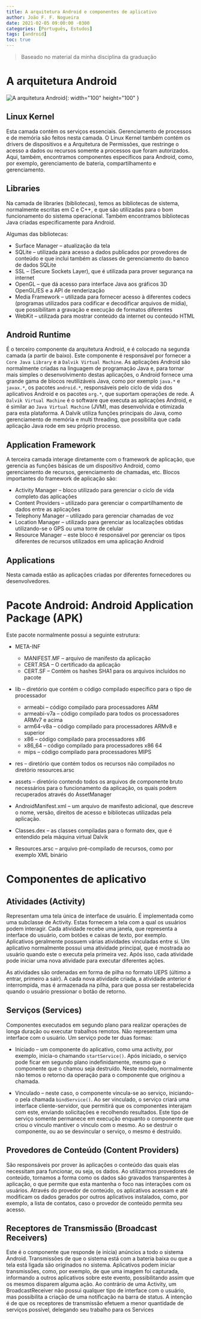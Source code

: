 ```yaml
---
title: A arquitetura Android e componentes de aplicativo
author: João F. F. Nogueira
date: 2021-02-05 09:00:00 -0300
categories: [Português, Estudos]
tags: [android]
toc: true
---
```


> Baseado no material da minha disciplina da graduação

# A arquitetura Android

![A arquitetura Android](/posts/2021-02-05-11.svg){: width="100" height="100" }

## Linux Kernel

Esta camada contém os serviços essenciais. Gerenciamento de processos e de memória são feitos nesta camada. O Linux Kernel também contém os drivers de dispositivos e a Arquitetura de Permissões, que restringe o acesso a dados ou recursos somente a processos que foram autorizados. Aqui, também, encontramos componentes específicos para Android, como, por exemplo, gerenciamento de bateria, compartilhamento e gerenciamento.

## Libraries

Na camada de libraries (bibliotecas), temos as bibliotecas de sistema, normalmente escritas em C e C++, e que são utilizadas para o bom funcionamento do sistema operacional. Também encontramos bibliotecas Java criadas especificamente para Android.

Algumas das bibliotecas:

* Surface Manager – atualização da tela  
* SQLite – utilizada para acesso a dados publicados por provedores de conteúdo e que inclui também as classes de gerenciamento do banco de dados SQLite
* SSL – (Secure Sockets Layer), que é utilizada para prover segurança na internet  
* OpenGL – que dá acesso para interface Java aos gráficos 3D OpenGL/ES e a API de renderização  
* Media Framework – utilizada para fornecer acesso à diferentes codecs (programas utilizados para codificar e decodificar arquivos de mídia), que possibilitam a gravação e execução de formatos diferentes  
* WebKit – utilizada para mostrar conteúdo da internet ou conteúdo HTML  

## Android Runtime 

É o terceiro componente da arquitetura Android, e é colocado na segunda camada (a partir de baixo). Este componente é responsável por fornecer a `Core Java Library` e a `Dalvik Virtual Machine`. As aplicações Android são normalmente criadas na linguagem de programação Java e, para tornar mais simples o desenvolvimento destas aplicações, o Android fornece uma grande gama de blocos reutilizáveis Java, como por exemplo `java.*` e `javax.*`, os pacotes `android.*`, responsáveis pelo ciclo de vida dos aplicativos Android e os pacotes `org.*`, que suportam operações de rede. A `Dalvik Virtual Machine` é o software que executa as aplicações Android, e é similar ao `Java Virtual Machine` (JVM), mas desenvolvida e otimizada para esta plataforma. A Dalvik utiliza funções principais do Java, como gerenciamento de memória e multi threading, que possibilita que cada aplicação Java rode em seu próprio processo. 

## Application Framework 

A terceira camada interage diretamente com o framework de aplicação, que gerencia as funções básicas de um dispositivo Android, como gerenciamento de recursos, gerenciamento de chamadas, etc. Blocos importantes do framework de aplicação são:  
* Activity Manager – bloco utilizado para gerenciar o ciclo de vida completo das aplicações  
* Content Providers – utilizado para gerenciar o compartilhamento de dados entre as aplicações  
* Telephony Manager – utilizado para gerenciar chamadas de voz  
* Location Manager – utilizado para gerenciar as localizações obtidas utilizando-se o GPS ou uma torre de celular  
* Resource Manager – este bloco é responsável por gerenciar os tipos diferentes de recursos utilizados em uma aplicação Android

## Applications 

Nesta camada estão as aplicações criadas por diferentes fornecedores ou desenvolvedores.

# Pacote Android:  Android Application Package (APK)

Este pacote normalmente possui a seguinte estrutura:  
* META-INF 
  * MANIFEST.MF – arquivo de manifesto da aplicação 
  * CERT.RSA – O certificado da aplicação 
  * CERT.SF – Contém os hashes SHA1 para os arquivos incluídos no pacote 

* lib – diretório que contém o código compilado específico para o tipo de processador 
  * armeabi – código compilado para processadores ARM 
  * armeabi-v7a – código compilado para todos os processadores ARMv7 e acima 
  * arm64-v8a – código compilado para processadores ARMv8 e superior 
  * x86 – código compilado para processadores x86 
  * x86_64 – código compilado para processadores x86 64 
  * mips – código compilado para processadores MIPS  

* res – diretório que contém todos os recursos não compilados no diretório resources.arsc  

* assets – diretório contendo todos os arquivos de componente bruto necessários para o funcionamento da aplicação, os quais podem recuperados através do AssetManager  

* AndroidManifest.xml – um arquivo de manifesto adicional, que descreve o nome, versão, direitos de acesso e bibliotecas utilizadas pela aplicação.  

* Classes.dex – as classes compiladas para o formato dex, que é entendido pela máquina virtual Dalvik  

* Resources.arsc – arquivo pré-compilado de recursos, como por exemplo XML binário

# Componentes de aplicativo

## Atividades (Activity)

Representam uma tela única de interface de usuário. É implementada como uma subclasse de Activity. Estas fornecem a tela com a qual os usuários podem interagir. Cada atividade recebe uma janela, que representa a interface do usuário, com botões e caixas de texto, por exemplo. Aplicativos geralmente possuem várias atividades vinculadas entre si. Um aplicativo normalmente possui uma atividade principal, que é mostrada ao usuário quando este o executa pela primeira vez. Após isso, cada atividade pode iniciar uma nova atividade para executar diferentes ações.

As atividades são ordenadas em forma de pilha no formato UEPS (último a entrar, primeiro a sair). A cada nova atividade criada, a atividade anterior é interrompida, mas é armazenada na pilha, para que possa ser restabelecida quando o usuário pressionar o botão de retorno. 

## Serviços (Services) 

Componentes executados em segundo plano para realizar operações de longa duração ou executar trabalhos remotos. Não representam uma interface com o usuário. Um serviço pode ter duas formas:  

* Iniciado – um componente do aplicativo, como uma activity, por exemplo, inicia-o chamando `startService()`. Após iniciado, o serviço pode ficar em segundo plano indefinidamente, mesmo que o componente que o chamou seja destruído. Neste modelo, normalmente não temos o retorno da operação para o componente que originou a chamada.  

* Vinculado – neste caso, o componente vincula-se ao serviço, iniciando-o pela chamada `bindService()`. Ao ser vinculado, o serviço criará uma interface cliente-servidor, que permitirá que os componentes interajam com este, enviando solicitações e recolhendo resultados. Este tipo de serviço somente permanece em execução enquanto o componente que criou o vínculo mantiver o vínculo com o mesmo. Ao se destruir o componente, ou ao se desvincular o serviço, o mesmo é destruído.

## Provedores de Conteúdo (Content Providers) 

São responsáveis por prover às aplicações o conteúdo das quais elas necessitam para funcionar, ou seja, os dados. Ao utilizarmos provedores de conteúdo, tornamos a forma como os dados são gravados transparentes à aplicação, o que permite que esta mantenha o foco nas interações com os usuários. Através do provedor de conteúdo, os aplicativos acessam e até modificam os dados gerados por outros aplicativos instalados, como, por exemplo, a lista de contatos, caso o provedor de conteúdo permita seu acesso.

## Receptores de Transmissão (Broadcast Receivers) 

Este é o componente que responde (e inicia) anúncios a todo o sistema Android. Transmissões de que o sistema está com a bateria baixa ou que a tela está ligada são originados no sistema. Aplicativos podem iniciar transmissões, como, por exemplo, de que uma imagem foi capturada, informando a outros aplicativos sobre este evento, possibilitando assim que os mesmos disparem alguma ação. Ao contrário de uma Activity, um BroadcastReceiver não possui qualquer tipo de interface com o usuário, mas possibilita a criação de uma notificação na barra de status. A intenção é de que os receptores de transmissão efetuem a menor quantidade de serviços possível, delegando seu trabalho para os Services